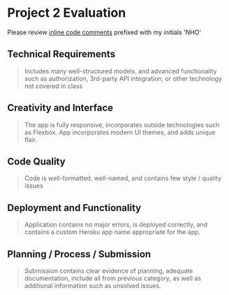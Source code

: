 # Project 2 Evaluation

Please review [inline code comments](https://github.com/pkmoran/hopstr-project-2/compare/master...nolds9:feedback) prefixed with my initials 'NHO'

## Technical Requirements

> Includes many well-structured models, and advanced functionality such as authorization, 3rd-party API integration, or other technology not covered in class

## Creativity and Interface

> The app is fully responsive, incorporates outside technologies such as Flexbox. App incorporates modern UI themes, and adds unique flair.

## Code Quality

> Code is well-formatted, well-named, and contains few style / quality issues

## Deployment and Functionality

> Application contains no major errors, is deployed correctly, and contains a custom Heroku app name appropriate for the app.

## Planning / Process / Submission

> Submission contains clear evidence of planning, adequate documentation, include all from previous category, as well as additional information such as unsolved issues.
